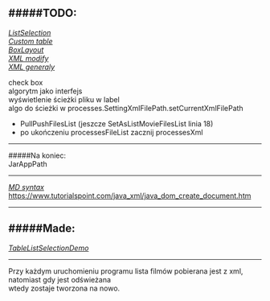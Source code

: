 #####TODO:
---
_[ListSelection](https://docs.oracle.com/javase/tutorial/displayCode.html?code=https://docs.oracle.com/javase/tutorial/uiswing/examples/events/TableListSelectionDemoProject/src/events/TableListSelectionDemo.java)_  
_[Custom table](https://docs.oracle.com/javase/tutorial/uiswing/components/table.html#data)_  
_[BoxLayout](https://docs.oracle.com/javase/tutorial/uiswing/layout/box.html)_  
_[XML modify](https://www.mkyong.com/java/how-to-modify-xml-file-in-java-dom-parser/)_  
_[XML generaly](https://docs.oracle.com/javase/tutorial/jaxp/index.html)_  

check box  
algorytm jako interfejs  
wyświetlenie ścieżki pliku w label  
algo do ścieżki w processes.SettingXmlFilePath.setCurrentXmlFilePath  

+ PullPushFilesList (jeszcze SetAsListMovieFilesList linia 18)  
+ po ukończeniu processesFileList zacznij processesXml    


---
#####Na koniec:  
JarAppPath  

---
_[MD syntax](https://help.github.com/en/articles/basic-writing-and-formatting-syntax)_  
https://www.tutorialspoint.com/java_xml/java_dom_create_document.htm

---
#####Made:
---
_[TableListSelectionDemo](https://docs.oracle.com/javase/tutorial/uiswing/examples/events/index.html#ListSelectionDemo)_  

---
Przy każdym uruchomieniu programu lista filmów pobierana jest z xml, natomiast gdy jest odświeżana  
wtedy zostaje tworzona na nowo.  
